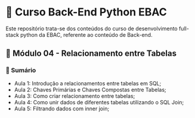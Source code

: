 # 📌 Curso Back-End Python EBAC
Este repositório trata-se dos conteúdos do curso de desenvolvimento full-stack python da EBAC, referente ao conteúdo de Back-end.

## 📝 Módulo 04 - Relacionamento entre Tabelas
### 📎 Sumário
- Aula 1: Introdução a relacionamentos entre tabelas em SQL;
- Aula 2: Chaves Primárias e Chaves Compostas entre Tabelas;
- Aula 3: Como criar relacionamento entre tabelas;
- Aula 4: Como unir dados de diferentes tabelas utilizando o SQL Join;
- Aula 5: Filtrando dados com inner join;
